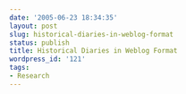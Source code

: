 ```yaml
---
date: '2005-06-23 18:34:35'
layout: post
slug: historical-diaries-in-weblog-format
status: publish
title: Historical Diaries in Weblog Format
wordpress_id: '121'
tags:
- Research
---
```


